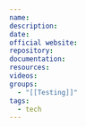 ```yaml
---
name: 
description: 
date: 
official website: 
repository: 
documentation: 
resources: 
videos: 
groups:
  - "[[Testing]]"
tags:
  - tech
---
```

